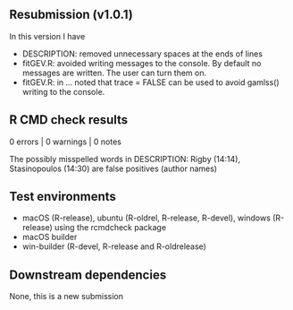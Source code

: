 ## Resubmission (v1.0.1)

In this version I have 

* DESCRIPTION: removed unnecessary spaces at the ends of lines
* fitGEV.R: avoided writing messages to the console. By default no messages are written. The user can turn them on.
* fitGEV.R: in ... noted that trace = FALSE can be used to avoid gamlss() writing to the console. 

## R CMD check results

0 errors | 0 warnings | 0 notes

The possibly misspelled words in DESCRIPTION: 
  Rigby (14:14), 
  Stasinopoulos (14:30)
are false positives (author names)
  
## Test environments

- macOS (R-release), ubuntu (R-oldrel, R-release, R-devel), windows (R-release) using the rcmdcheck package
- macOS builder 
- win-builder (R-devel, R-release and R-oldrelease)

## Downstream dependencies

None, this is a new submission
